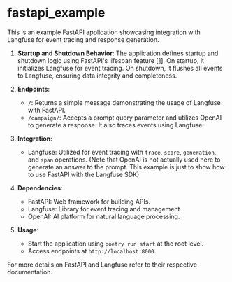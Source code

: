 # fastapi_example

This is an example FastAPI application showcasing integration with Langfuse for event tracing and response generation.

1. **Startup and Shutdown Behavior**: The application defines startup and shutdown logic using FastAPI's lifespan feature [[1](https://fastapi.tiangolo.com/fa/advanced/events/)]. On startup, it initializes Langfuse for event tracing. On shutdown, it flushes all events to Langfuse, ensuring data integrity and completeness.

2. **Endpoints**:
   - `/`: Returns a simple message demonstrating the usage of Langfuse with FastAPI.
   - `/campaign/`: Accepts a prompt query parameter and utilizes OpenAI to generate a response. It also traces events using Langfuse.

3. **Integration**:
   - Langfuse: Utilized for event tracing with `trace`, `score`, `generation`, and `span` operations. (Note that OpenAI is not actually used here to generate an answer to the prompt. This example is just to show how to use FastAPI with the Langfuse SDK)

4. **Dependencies**:
   - FastAPI: Web framework for building APIs.
   - Langfuse: Library for event tracing and management.
   - OpenAI: AI platform for natural language processing.

5. **Usage**:
   - Start the application using `poetry run start` at the root level.
   - Access endpoints at `http://localhost:8000`.

For more details on FastAPI and Langfuse refer to their respective documentation.